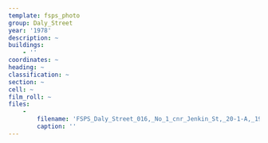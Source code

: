 ```yaml
---
template: fsps_photo
group: Daly_Street
year: '1978'
description: ~
buildings:
    - ''
coordinates: ~
heading: ~
classification: ~
section: ~
cell: ~
film_roll: ~
files:
    -
        filename: 'FSPS_Daly_Street_016,_No_1_cnr_Jenkin_St,_20-1-A,_1978.png'
        caption: ''
---
```

